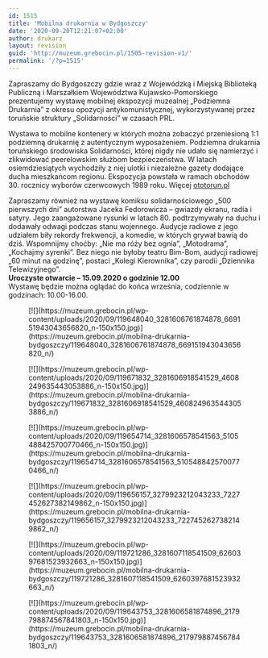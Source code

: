 ```yaml
---
id: 1515
title: 'Mobilna drukarnia w Bydgoszczy'
date: '2020-09-20T12:21:07+02:00'
author: drukarz
layout: revision
guid: 'http://muzeum.grebocin.pl/1505-revision-v1/'
permalink: '/?p=1515'
---
```


Zapraszamy do Bydgoszczy gdzie wraz z Wojewódzką i Miejską Biblioteką Publiczną i Marszałkiem Województwa Kujawsko-Pomorskiego prezentujemy wystawę mobilnej ekspozycji muzealnej „Podziemna Drukarnia” z okresu opozycji antykomunistycznej, wykorzystywanej przez toruńskie struktury „Solidarności” w czasach PRL.

Wystawa to mobilne kontenery w których można zobaczyć przeniesioną 1:1 podziemną drukarnię z autentycznym wyposażeniem. Podziemna drukarnia toruńskiego środowiska Solidarności, której nigdy nie udało się namierzyć i zlikwidować peerelowskim służbom bezpieczeństwa. W latach osiemdziesiątych wychodziły z niej ulotki i niezależne gazety dodające ducha mieszkańcom regionu. Ekspozycja powstała w ramach obchodów 30. rocznicy wyborów czerwcowych 1989 roku. Więcej [ototorun.pl](https://ototorun.pl/artykul/prawdziwa-podziemna-drukarnia/670860)

Zapraszamy również na wystawę komiksu solidarnościowego „500 pierwszych dni” autorstwa Jaceka Fedorowicza – gwiazdy ekranu, radia i satyry. Jego zaangażowane rysunki w latach 80. podtrzymywały na duchu i dodawały odwagi podczas stanu wojennego. Audycje radiowe z jego udziałem biły rekordy frekwencji, a komedie, w których grywał bawią do dziś. Wspomnijmy choćby: „Nie ma róży bez ognia”, „Motodrama”, „Kochajmy syrenki”. Bez niego nie byłoby teatru Bim-Bom, audycji radiowej „60 minut na godzinę”, postaci „Kolegi Kierownika”, czy parodii „Dziennika Telewizyjnego”.  
**Uroczyste otwarcie – 15.09.2020 o godzinie 12.00**  
Wystawę będzie można oglądać do końca września, codziennie w godzinach: 10.00-16.00.

<div class="gallery galleryid-1515 gallery-columns-6 gallery-size-thumbnail" id="gallery-457"><figure class="gallery-item"><div class="gallery-icon portrait"> [![](https://muzeum.grebocin.pl/wp-content/uploads/2020/09/119648040_3281606761874878_669151943043656820_n-150x150.jpg)](https://muzeum.grebocin.pl/mobilna-drukarnia-bydgoszczy/119648040_3281606761874878_669151943043656820_n/) </div></figure><figure class="gallery-item"><div class="gallery-icon portrait"> [![](https://muzeum.grebocin.pl/wp-content/uploads/2020/09/119671832_3281606918541529_4608249635443053886_n-150x150.jpg)](https://muzeum.grebocin.pl/mobilna-drukarnia-bydgoszczy/119671832_3281606918541529_4608249635443053886_n/) </div></figure><figure class="gallery-item"><div class="gallery-icon portrait"> [![](https://muzeum.grebocin.pl/wp-content/uploads/2020/09/119654714_3281606578541563_5105488425700770466_n-150x150.jpg)](https://muzeum.grebocin.pl/mobilna-drukarnia-bydgoszczy/119654714_3281606578541563_5105488425700770466_n/) </div></figure><figure class="gallery-item"><div class="gallery-icon portrait"> [![](https://muzeum.grebocin.pl/wp-content/uploads/2020/09/119656157_3279923212043233_7227452627382149862_n-150x150.jpg)](https://muzeum.grebocin.pl/mobilna-drukarnia-bydgoszczy/119656157_3279923212043233_7227452627382149862_n/) </div></figure><figure class="gallery-item"><div class="gallery-icon portrait"> [![](https://muzeum.grebocin.pl/wp-content/uploads/2020/09/119721286_3281607118541509_6260397681523932663_n-150x150.jpg)](https://muzeum.grebocin.pl/mobilna-drukarnia-bydgoszczy/119721286_3281607118541509_6260397681523932663_n/) </div></figure><figure class="gallery-item"><div class="gallery-icon portrait"> [![](https://muzeum.grebocin.pl/wp-content/uploads/2020/09/119643753_3281606581874896_2179798874567841803_n-150x150.jpg)](https://muzeum.grebocin.pl/mobilna-drukarnia-bydgoszczy/119643753_3281606581874896_2179798874567841803_n/) </div></figure> </div>